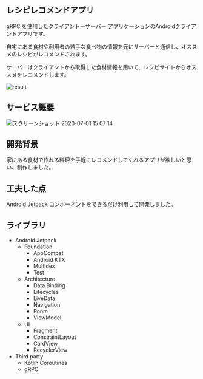 ## レシピレコメンドアプリ

gRPC を使用したクライアントーサーバー アプリケーションのAndroidクライアントアプリです。

自宅にある食材や利用者の苦手な食べ物の情報を元にサーバーと通信し、オススメのレシピがレコメンドされます。

サーバーはクライアントから取得した食材情報を用いて、レシピサイトからオススメをレコメンドします。

![result](https://user-images.githubusercontent.com/57245344/86214178-c661e300-bbb5-11ea-8fa8-b603a26173cd.gif)

## サービス概要
![スクリーンショット 2020-07-01 15 07 14](https://user-images.githubusercontent.com/57245344/86209697-189f0600-bbae-11ea-8a62-5de06eed9f7b.png)
## 開発背景

家にある食材で作れる料理を手軽にレコメンドしてくれるアプリが欲しいと思い、制作しました。

## 工夫した点

Android Jetpack コンポーネントをできるだけ利用して開発しました。

## ライブラリ
* Android Jetpack
  * Foundation
    * AppCompat
    * Android KTX
    * Multidex
    * Test
  * Architecture
    * Data Binding
    * Lifecycles
    * LiveData
    * Navigation
    * Room
    * ViewModel
  * UI
    * Fragment
    * ConstraintLayout
    * CardView
    * RecyclerView
* Third party
  * Kotlin Coroutines
  * gRPC
